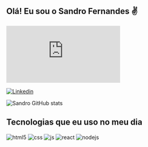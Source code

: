 ## Olá! Eu sou o Sandro Fernandes ✌️


[![Portfólio](https://img.shields.io/website?label=Portfólio&style=for-the-badge&url=https://sandrofernandes.000webhostapp.com)](https://sandrofernandesdev.netlify.app/)

[![Linkedin](https://img.shields.io/badge/LinkedIn-0077B5?style=for-the-badge&logo=linkedin&logoColor=white)](https://www.linkedin.com/in/sandro-fernandes-rosal-33365b240/)

![Sandro GitHub stats](https://github-readme-stats.vercel.app/api?username=sandrofernandesrosal&show_icons=true&theme=dracula&count_private=true)



## Tecnologias que eu uso no meu dia
<div style="display: inline_block">
  <img align="center" alt="html5" src="https://img.shields.io/badge/HTML5-E34F26?style=for-the-badge&logo=html5&logoColor=white" />
  <img align="center" alt="css" src="https://img.shields.io/badge/CSS3-1572B6?style=for-the-badge&logo=css3&logoColor=white" />
  <img align="center" alt="js" src="https://img.shields.io/badge/JavaScript-F7DF1E?style=for-the-badge&logo=javascript&logoColor=black" />
  <img align="center" alt="react" src="https://img.shields.io/badge/React-20232A?style=for-the-badge&logo=react&logoColor=61DAFB" />
  <img align="center" alt="nodejs" src="https://img.shields.io/badge/Node.js-43853D?style=for-the-badge&logo=node.js&logoColor=white" />
</div><br/>



